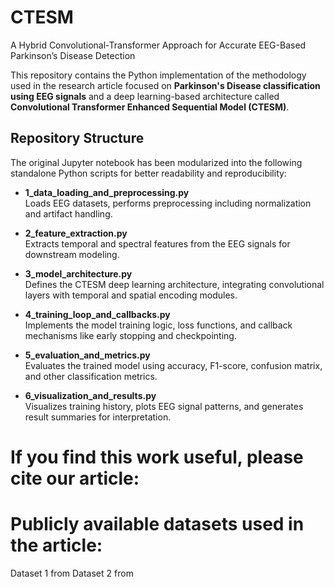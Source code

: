 # CTESM
A Hybrid Convolutional-Transformer Approach for Accurate EEG-Based Parkinson’s Disease Detection

This repository contains the Python implementation of the methodology used in the research article focused on **Parkinson's Disease classification using EEG signals** and a deep learning-based architecture called **Convolutional Transformer Enhanced Sequential Model (CTESM)**.

## Repository Structure
The original Jupyter notebook has been modularized into the following standalone Python scripts for better readability and reproducibility:

- **1_data_loading_and_preprocessing.py**  
  Loads EEG datasets, performs preprocessing including normalization and artifact handling.

- **2_feature_extraction.py**  
  Extracts temporal and spectral features from the EEG signals for downstream modeling.

- **3_model_architecture.py**  
  Defines the CTESM deep learning architecture, integrating convolutional layers with temporal and spatial encoding modules.

- **4_training_loop_and_callbacks.py**  
  Implements the model training logic, loss functions, and callback mechanisms like early stopping and checkpointing.

- **5_evaluation_and_metrics.py**  
  Evaluates the trained model using accuracy, F1-score, confusion matrix, and other classification metrics.

- **6_visualization_and_results.py**  
  Visualizes training history, plots EEG signal patterns, and generates result summaries for interpretation.

# If you find this work useful, please cite our article:

# Publicly available datasets used in the article:
Dataset 1 from
Dataset 2 from

